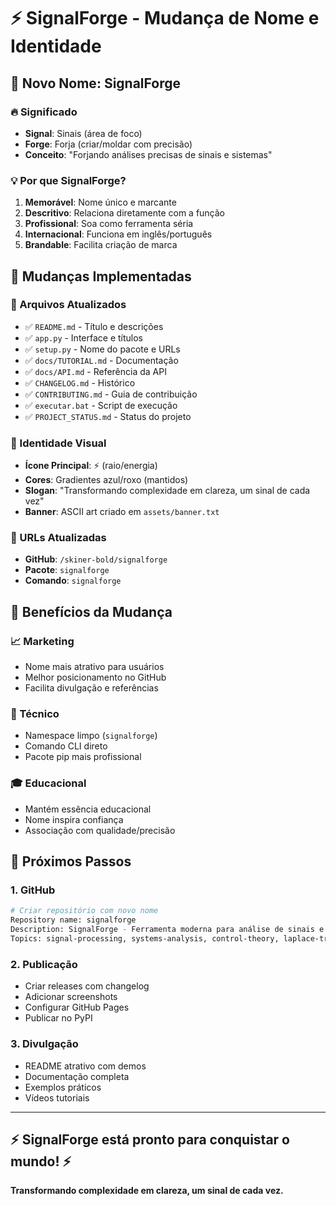# ⚡ SignalForge - Mudança de Nome e Identidade

## 🎯 Novo Nome: **SignalForge**

### 🔥 Significado
- **Signal**: Sinais (área de foco)
- **Forge**: Forja (criar/moldar com precisão)
- **Conceito**: "Forjando análises precisas de sinais e sistemas"

### 💡 Por que SignalForge?
1. **Memorável**: Nome único e marcante
2. **Descritivo**: Relaciona diretamente com a função
3. **Profissional**: Soa como ferramenta séria
4. **Internacional**: Funciona em inglês/português
5. **Brandable**: Facilita criação de marca

## 🔄 Mudanças Implementadas

### 📝 Arquivos Atualizados
- ✅ `README.md` - Título e descrições
- ✅ `app.py` - Interface e títulos
- ✅ `setup.py` - Nome do pacote e URLs
- ✅ `docs/TUTORIAL.md` - Documentação
- ✅ `docs/API.md` - Referência da API
- ✅ `CHANGELOG.md` - Histórico
- ✅ `CONTRIBUTING.md` - Guia de contribuição
- ✅ `executar.bat` - Script de execução
- ✅ `PROJECT_STATUS.md` - Status do projeto

### 🎨 Identidade Visual
- **Ícone Principal**: ⚡ (raio/energia)
- **Cores**: Gradientes azul/roxo (mantidos)
- **Slogan**: "Transformando complexidade em clareza, um sinal de cada vez"
- **Banner**: ASCII art criado em `assets/banner.txt`

### 🔗 URLs Atualizadas
- **GitHub**: `/skiner-bold/signalforge`
- **Pacote**: `signalforge`
- **Comando**: `signalforge`

## 🚀 Benefícios da Mudança

### 📈 Marketing
- Nome mais atrativo para usuários
- Melhor posicionamento no GitHub
- Facilita divulgação e referências

### 🔧 Técnico
- Namespace limpo (`signalforge`)
- Comando CLI direto
- Pacote pip mais profissional

### 🎓 Educacional
- Mantém essência educacional
- Nome inspira confiança
- Associação com qualidade/precisão

## 🎯 Próximos Passos

### 1. GitHub
```bash
# Criar repositório com novo nome
Repository name: signalforge
Description: SignalForge - Ferramenta moderna para análise de sinais e sistemas
Topics: signal-processing, systems-analysis, control-theory, laplace-transform, bode-plot
```

### 2. Publicação
- Criar releases com changelog
- Adicionar screenshots
- Configurar GitHub Pages
- Publicar no PyPI

### 3. Divulgação
- README atrativo com demos
- Documentação completa
- Exemplos práticos
- Vídeos tutoriais

---

## ⚡ **SignalForge está pronto para conquistar o mundo!** ⚡

**Transformando complexidade em clareza, um sinal de cada vez.**
